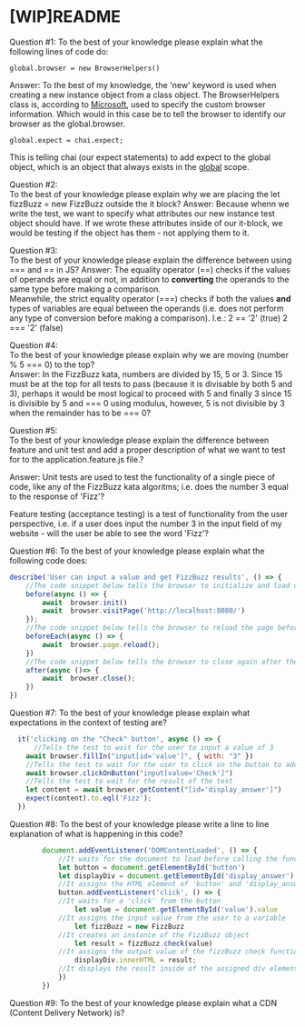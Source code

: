 # [WIP]README

Question #1: To the best of your knowledge please explain what the following lines of code do:
```
global.browser = new BrowserHelpers()
```
Answer: To the best of my knowledge, the 'new' keyword is used when creating a new instance object from a class object. The BrowserHelpers class is, according to [Microsoft](https://docs.microsoft.com/en-us/dotnet/api/system.web.webpages.browserhelpers?view=aspnet-webpages-3.2), used to specify the custom browser information. Which would in this case be to tell the browser to identify our browser as the global.browser.
```
global.expect = chai.expect;
```
This is telling chai (our expect statements) to add expect to the global object, which is an object that always exists in the [global]((https://developer.mozilla.org/en-US/docs/Glossary/Global_object)) scope.

Question #2:  
To the best of your knowledge please explain why we are placing the let fizzBuzz = new FizzBuzz outside the it block?
Answer: Because whenn we write the test, we want to specify what attributes our new instance test object should have. If we wrote these attributes inside of our it-block, we would be testing if the object has them - not applying them to it.  

Question #3:  
To the best of your knowledge please explain the difference between using === and == in JS?
Answer: The equality operator (==) checks if the values of operands are equal or not, in addition to **converting** the operands to the same type before making a comparison.  
Meanwhile, the strict equality operator (===) checks if both the values **and** types of variables are equal between the operands (i.e. does not perform any type of conversion before making a comparison). I.e.:
2 == '2' (true)
2 === '2' (false)  

Question #4:  
To the best of your knowledge please explain why we are moving (number % 5 === 0) to the top?  
Answer: In the FizzBuzz kata, numbers are divided by 15, 5 or 3. Since 15 must be at the top for all tests to pass (because it is divisable by both 5 and 3), perhaps it would be most logical to proceed with 5 and finally 3 since 15 is divisible by 5 and === 0 using modulus, however, 5 is not divisible by 3 when the remainder has to be === 0? 

Question #5:  
To the best of your knowledge please explain the difference between feature and unit test and add a proper description of what we want to test for to the application.feature.js file.?

Answer: Unit tests are used to test the functionality of a single piece of code, like any of the FizzBuzz kata algoritms; i.e. does the number 3 equal to the response of 'Fizz'?

Feature testing (acceptance testing) is a test of functionality from the user perspective, i.e. if a user does input the number 3 in the input field of my website - will the user be able to see the word 'Fizz'?  

Question #6: 
To the best of your knowledge please explain what the following code does:  
```js
describe('User can input a value and get FizzBuzz results', () => {
    //The code snippet below tells the browser to initialize and load our local computer adress (root path)
    before(async () => {
        await  browser.init()
        await  browser.visitPage('http://localhost:8080/')
    });
    //The code snippet below tells the browser to reload the page before each test
    beforeEach(async () => {
        await  browser.page.reload();
    })
    //The code snippet below tells the browser to close again after the test has finished
    after(async ()=> {
        await  browser.close();
    })
})
```
Question #7: 
To the best of your knowledge please explain what expectations in the context of testing are?
```js
  it('clicking on the "Check" button', async () => {
      //Tells the test to wait for the user to input a value of 3
    await browser.fillIn("input[id='value']", { with: "3" })
    //Tells the test to wait for the user to click on the button to add the input value
    await browser.clickOnButton("input[value='Check']")
    //Tells the test to wait for the result of the test
    let content = await browser.getContent("[id='display_answer']")
    expect(content).to.eql('Fizz');
  })
```
Question #8:
To the best of your knowledge please write a line to line explanation of what is happening in this code?
```js
        document.addEventListener('DOMContentLoaded', () => {
            //It waits for the document to load before calling the function
            let button = document.getElementById('button')
            let displayDiv = document.getElementById('display_answer')
            //It assigns the HTML element of 'button' and 'display_answer' to variables
            button.addEventListener('click', () => {
            //It waits for a 'click' from the button
                let value = document.getElementById('value').value
            //It assigns the input value from the user to a variable
                let fizzBuzz = new FizzBuzz
            //It creates an instance of the FizzBuzz object
                let result = fizzBuzz.check(value)
            //It assigns the output value of the fizzBuzz check function to a variable
                displayDiv.innerHTML = result;
            //It displays the result inside of the assigned div element
            })
        })
```

Question #9: 
To the best of your knowledge please explain what a CDN (Content Delivery Network) is?  


